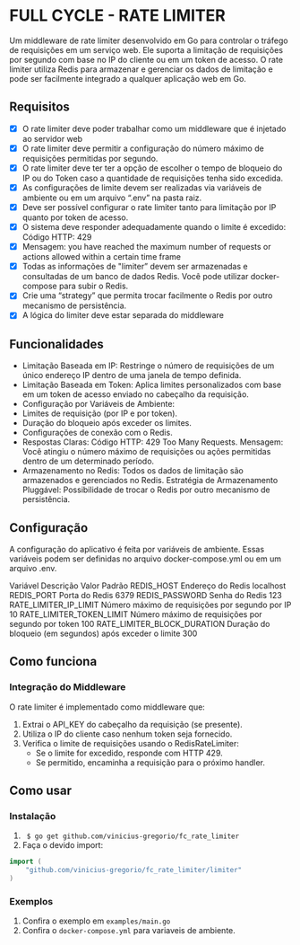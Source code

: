 # FULL CYCLE - RATE LIMITER

Um middleware de rate limiter desenvolvido em Go para controlar o tráfego de requisições em um serviço web. Ele suporta a limitação de requisições por segundo com base no IP do cliente ou em um token de acesso. O rate limiter utiliza Redis para armazenar e gerenciar os dados de limitação e pode ser facilmente integrado a qualquer aplicação web em Go.


## Requisitos

- [X] O rate limiter deve poder trabalhar como um middleware que é injetado ao servidor web
- [X] O rate limiter deve permitir a configuração do número máximo de requisições permitidas por segundo.
- [X] O rate limiter deve ter ter a opção de escolher o tempo de bloqueio do IP ou do Token caso a quantidade de requisições tenha sido excedida.
- [X] As configurações de limite devem ser realizadas via variáveis de ambiente ou em um arquivo “.env” na pasta raiz.
- [X] Deve ser possível configurar o rate limiter tanto para limitação por IP quanto por token de acesso.
- [X] O sistema deve responder adequadamente quando o limite é excedido:
Código HTTP: 429
- [X] Mensagem: you have reached the maximum number of requests or actions allowed within a certain time frame
- [X] Todas as informações de "limiter” devem ser armazenadas e consultadas de um banco de dados Redis. Você pode utilizar docker-compose para subir o Redis.
- [X] Crie uma “strategy” que permita trocar facilmente o Redis por outro mecanismo de persistência.
- [X] A lógica do limiter deve estar separada do middleware

## Funcionalidades

- Limitação Baseada em IP: Restringe o número de requisições de um único endereço IP dentro de uma janela de tempo definida.
- Limitação Baseada em Token: Aplica limites personalizados com base em um token de acesso enviado no cabeçalho da requisição.
- Configuração por Variáveis de Ambiente:
- Limites de requisição (por IP e por token).
- Duração do bloqueio após exceder os limites.
- Configurações de conexão com o Redis.
- Respostas Claras:
    Código HTTP: 429 Too Many Requests.
    Mensagem: Você atingiu o número máximo de requisições ou ações permitidas dentro de um determinado período.
- Armazenamento no Redis:
    Todos os dados de limitação são armazenados e gerenciados no Redis.
    Estratégia de Armazenamento Pluggável: Possibilidade de trocar o Redis por outro mecanismo de persistência.


## Configuração
A configuração do aplicativo é feita por variáveis de ambiente. Essas variáveis podem ser definidas no arquivo docker-compose.yml ou em um arquivo .env.



Variável	Descrição	Valor Padrão
REDIS_HOST	Endereço do Redis	localhost
REDIS_PORT	Porta do Redis	6379
REDIS_PASSWORD	Senha do Redis	123
RATE_LIMITER_IP_LIMIT	Número máximo de requisições por segundo por IP	10
RATE_LIMITER_TOKEN_LIMIT	Número máximo de requisições por segundo por token	100
RATE_LIMITER_BLOCK_DURATION	Duração do bloqueio (em segundos) após exceder o limite	300


## Como funciona
### Integração do Middleware

O rate limiter é implementado como middleware que:

1. Extrai o API_KEY do cabeçalho da requisição (se presente).
2. Utiliza o IP do cliente caso nenhum token seja fornecido.
3. Verifica o limite de requisições usando o RedisRateLimiter:
    - Se o limite for excedido, responde com HTTP 429.
    - Se permitido, encaminha a requisição para o próximo handler.



## Como usar
### Instalação
1. ` $ go get github.com/vinicius-gregorio/fc_rate_limiter` 
2. Faça o devido import:
```go
import (
    "github.com/vinicius-gregorio/fc_rate_limiter/limiter"
)
``` 

### Exemplos
1. Confira o exemplo em `examples/main.go` 
2. Confira o `docker-compose.yml` para variaveis de ambiente.